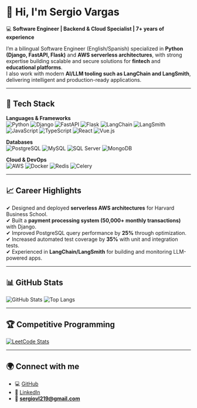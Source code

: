 # 👋 Hi, I'm Sergio Vargas

💻 **Software Engineer | Backend & Cloud Specialist | 7+ years of experience**

I’m a bilingual Software Engineer (English/Spanish) specialized in **Python (Django, FastAPI, Flask)** and **AWS serverless architectures**, with strong expertise building scalable and secure solutions for **fintech** and **educational platforms**.  
I also work with modern **AI/LLM tooling such as LangChain and LangSmith**, delivering intelligent and production-ready applications.  

---

## 🚀 Tech Stack

**Languages & Frameworks**  
![Python](https://img.shields.io/badge/-Python-3776AB?style=flat&logo=python&logoColor=white)
![Django](https://img.shields.io/badge/-Django-092E20?style=flat&logo=django&logoColor=white)
![FastAPI](https://img.shields.io/badge/-FastAPI-009688?style=flat&logo=fastapi&logoColor=white)
![Flask](https://img.shields.io/badge/-Flask-000000?style=flat&logo=flask&logoColor=white)
![LangChain](https://img.shields.io/badge/-LangChain-1C3C3C?style=flat&logo=chainlink&logoColor=white)
![LangSmith](https://img.shields.io/badge/-LangSmith-4B0082?style=flat&logo=openai&logoColor=white)
![JavaScript](https://img.shields.io/badge/-JavaScript-F7DF1E?style=flat&logo=javascript&logoColor=black)
![TypeScript](https://img.shields.io/badge/-TypeScript-3178C6?style=flat&logo=typescript&logoColor=white)
![React](https://img.shields.io/badge/-React-61DAFB?style=flat&logo=react&logoColor=black)
![Vue.js](https://img.shields.io/badge/-Vue.js-42B883?style=flat&logo=vue.js&logoColor=white)

**Databases**  
![PostgreSQL](https://img.shields.io/badge/-PostgreSQL-336791?style=flat&logo=postgresql&logoColor=white)
![MySQL](https://img.shields.io/badge/-MySQL-4479A1?style=flat&logo=mysql&logoColor=white)
![SQL Server](https://img.shields.io/badge/-SQL%20Server-CC2927?style=flat&logo=microsoftsqlserver&logoColor=white)
![MongoDB](https://img.shields.io/badge/-MongoDB-47A248?style=flat&logo=mongodb&logoColor=white)

**Cloud & DevOps**  
![AWS](https://img.shields.io/badge/-AWS-232F3E?style=flat&logo=amazon-aws&logoColor=white)
![Docker](https://img.shields.io/badge/-Docker-2496ED?style=flat&logo=docker&logoColor=white)
![Redis](https://img.shields.io/badge/-Redis-DC382D?style=flat&logo=redis&logoColor=white)
![Celery](https://img.shields.io/badge/-Celery-37814A?style=flat&logo=celery&logoColor=white)

---

## 📈 Career Highlights
✔ Designed and deployed **serverless AWS architectures** for Harvard Business School.  
✔ Built a **payment processing system (50,000+ monthly transactions)** with Django.  
✔ Improved PostgreSQL query performance by **25%** through optimization.  
✔ Increased automated test coverage by **35%** with unit and integration tests.  
✔ Experienced in **LangChain/LangSmith** for building and monitoring LLM-powered apps.  

---

## 📊 GitHub Stats
![GitHub Stats](https://github-readme-stats.vercel.app/api?username=sergiovl219&show_icons=true&theme=tokyonight)
![Top Langs](https://github-readme-stats.vercel.app/api/top-langs/?username=sergiovl219&layout=compact&theme=tokyonight)

---

## 🏆 Competitive Programming
[![LeetCode Stats](https://leetcard.jacoblin.cool/sergiovl219?theme=dark&font=Roboto&ext=heatmap)](https://leetcode.com/sergiovl219)

---

## 🌍 Connect with me
- 💻 [GitHub](https://github.com/sergiovl219)  
- 🔗 [LinkedIn](https://linkedin.com/in/sergio-eduardo-vargas-lopez-965a88165)  
- 📧 **sergiovl219@gmail.com**  
